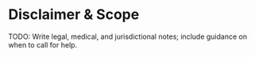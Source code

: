 # Disclaimer & Scope

TODO: Write legal, medical, and jurisdictional notes; include guidance on when to call for help.

